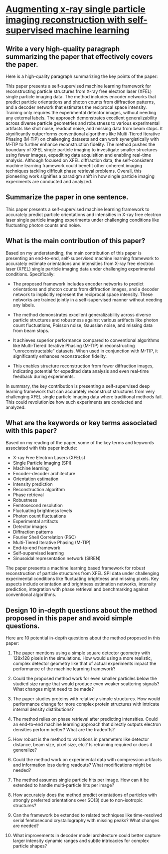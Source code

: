 # [Augmenting x-ray single particle imaging reconstruction with   self-supervised machine learning](https://arxiv.org/abs/2311.16652)

## Write a very high-quality paragraph summarizing the paper that effectively covers the paper.

 Here is a high-quality paragraph summarizing the key points of the paper:

This paper presents a self-supervised machine learning framework for reconstructing particle structures from X-ray free electron laser (XFEL) single particle imaging data. The method includes encoder networks that predict particle orientations and photon counts from diffraction patterns, and a decoder network that estimates the reciprocal space intensity. Training only requires the experimental detector images, without needing any external labels. The approach demonstrates excellent generalizability across diverse particle geometries and robustness to various experimental artifacts like shot noise, readout noise, and missing data from beam stops. It significantly outperforms conventional algorithms like Multi-Tiered Iterative Phasing (M-TIP) on challenging datasets and can work synergistically with M-TIP to further enhance reconstruction fidelity. The method pushes the boundary of XFEL single particle imaging to investigate smaller structures using fewer images, expediting data acquisition and enabling real-time analysis. Although focused on XFEL diffraction data, the self-consistent machine learning framework could benefit other coherent imaging techniques tackling difficult phase retrieval problems. Overall, this pioneering work signifies a paradigm shift in how single particle imaging experiments are conducted and analyzed.


## Summarize the paper in one sentence.

 This paper presents a self-supervised machine learning framework to accurately predict particle orientations and intensities in X-ray free electron laser single particle imaging experiments under challenging conditions like fluctuating photon counts and noise.


## What is the main contribution of this paper?

 Based on my understanding, the main contribution of this paper is presenting an end-to-end, self-supervised machine learning framework to accurately estimate orientations and intensities from X-ray free electron laser (XFEL) single particle imaging data under challenging experimental conditions. Specifically:

- The proposed framework includes encoder networks to predict orientations and photon counts from diffraction images, and a decoder network to implicitly represent the reciprocal space intensity. These networks are trained jointly in a self-supervised manner without needing any labels.

- The method demonstrates excellent generalizability across diverse particle structures and robustness against various artifacts like photon count fluctuations, Poisson noise, Gaussian noise, and missing data from beam stops. 

- It achieves superior performance compared to conventional algorithms like Multi-Tiered Iterative Phasing (M-TIP) in reconstructing "unreconstructable" datasets. When used in conjunction with M-TIP, it significantly enhances reconstruction fidelity.

- This enables structure reconstruction from fewer diffraction images, indicating potential for expedited data analysis and even real-time feedback during experiments. 

In summary, the key contribution is presenting a self-supervised deep learning framework that can accurately reconstruct structures from very challenging XFEL single particle imaging data where traditional methods fail. This could revolutionize how such experiments are conducted and analyzed.


## What are the keywords or key terms associated with this paper?

 Based on my reading of the paper, some of the key terms and keywords associated with this paper include:

- X-ray Free Electron Lasers (XFELs)
- Single Particle Imaging (SPI) 
- Machine learning
- Encoder-decoder architecture
- Orientation estimation
- Intensity prediction
- Reconstruction algorithm
- Phase retrieval
- Robustness
- Femtosecond resolution
- Fluctuating brightness levels
- Photon count fluctuations
- Experimental artifacts
- Detector images
- Diffraction patterns 
- Fourier Shell Correlation (FSC)
- Multi-Tiered Iterative Phasing (M-TIP)
- End-to-end framework
- Self-supervised learning
- Sinusoidal representation network (SIREN)

The paper presents a machine learning based framework for robust reconstruction of particle structures from XFEL SPI data under challenging experimental conditions like fluctuating brightness and missing pixels. Key aspects include orientation and brightness estimation networks, intensity prediction, integration with phase retrieval and benchmarking against conventional algorithms.


## Design 10 in-depth questions about the method proposed in this paper and avoid simple questions.

 Here are 10 potential in-depth questions about the method proposed in this paper:

1) The paper mentions using a simple square detector geometry with 128x128 pixels in the simulations. How would using a more realistic, complex detector geometry like that of actual experiments impact the performance of the machine learning framework?

2) Could the proposed method work for even smaller particles below the studied size range that would produce even weaker scattering signals? What changes might need to be made? 

3) The paper studies proteins with relatively simple structures. How would performance change for more complex protein structures with intricate internal density distributions?

4) The method relies on phase retrieval after predicting intensities. Could an end-to-end machine learning approach that directly outputs electron densities perform better? What are the tradeoffs?

5) How robust is the method to variations in parameters like detector distance, beam size, pixel size, etc.? Is retraining required or does it generalize?

6) Could the method work on experimental data with compression artifacts and information loss during readouts? What modifications might be needed?

7) The method assumes single particle hits per image. How can it be extended to handle multi-particle hits per image?

8) How accurately does the method predict orientations of particles with strongly preferred orientations over SO(3) due to non-isotropic structures?

9) Can the framework be extended to related techniques like time-resolved serial femtosecond crystallography with missing peaks? What changes are needed?

10) What improvements in decoder model architecture could better capture larger intensity dynamic ranges and subtle intricacies for complex particle shapes?
